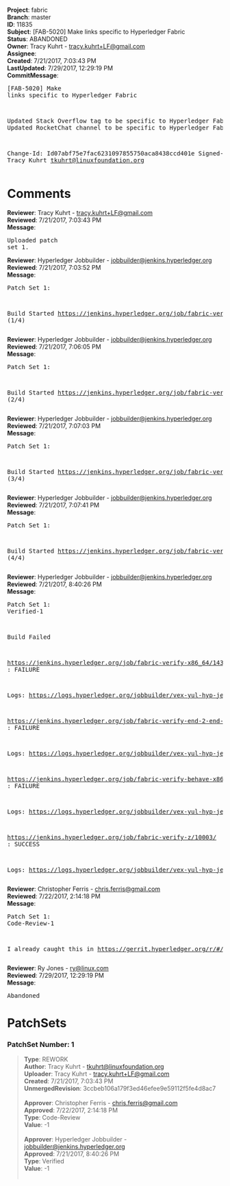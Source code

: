 <strong>Project</strong>: fabric<br><strong>Branch</strong>: master<br><strong>ID</strong>: 11835<br><strong>Subject</strong>: [FAB-5020] Make links specific to Hyperledger Fabric<br><strong>Status</strong>: ABANDONED<br><strong>Owner</strong>: Tracy Kuhrt - tracy.kuhrt+LF@gmail.com<br><strong>Assignee</strong>:<br><strong>Created</strong>: 7/21/2017, 7:03:43 PM<br><strong>LastUpdated</strong>: 7/29/2017, 12:29:19 PM<br><strong>CommitMessage</strong>:<br><pre>[FAB-5020] Make links specific to Hyperledger Fabric

Updated Stack Overflow tag to be specific to Hyperledger Fabric.
Updated RocketChat channel to be specific to Hyperledger Fabric.

Change-Id: Id07abf75e7fac6231097855750aca8438ccd401e
Signed-off-by: Tracy Kuhrt <tkuhrt@linuxfoundation.org>
</pre><h1>Comments</h1><strong>Reviewer</strong>: Tracy Kuhrt - tracy.kuhrt+LF@gmail.com<br><strong>Reviewed</strong>: 7/21/2017, 7:03:43 PM<br><strong>Message</strong>: <pre>Uploaded patch set 1.</pre><strong>Reviewer</strong>: Hyperledger Jobbuilder - jobbuilder@jenkins.hyperledger.org<br><strong>Reviewed</strong>: 7/21/2017, 7:03:52 PM<br><strong>Message</strong>: <pre>Patch Set 1:

Build Started https://jenkins.hyperledger.org/job/fabric-verify-z/10003/ (1/4)</pre><strong>Reviewer</strong>: Hyperledger Jobbuilder - jobbuilder@jenkins.hyperledger.org<br><strong>Reviewed</strong>: 7/21/2017, 7:06:05 PM<br><strong>Message</strong>: <pre>Patch Set 1:

Build Started https://jenkins.hyperledger.org/job/fabric-verify-x86_64/14351/ (2/4)</pre><strong>Reviewer</strong>: Hyperledger Jobbuilder - jobbuilder@jenkins.hyperledger.org<br><strong>Reviewed</strong>: 7/21/2017, 7:07:03 PM<br><strong>Message</strong>: <pre>Patch Set 1:

Build Started https://jenkins.hyperledger.org/job/fabric-verify-end-2-end-x86_64/5852/ (3/4)</pre><strong>Reviewer</strong>: Hyperledger Jobbuilder - jobbuilder@jenkins.hyperledger.org<br><strong>Reviewed</strong>: 7/21/2017, 7:07:41 PM<br><strong>Message</strong>: <pre>Patch Set 1:

Build Started https://jenkins.hyperledger.org/job/fabric-verify-behave-x86_64/8398/ (4/4)</pre><strong>Reviewer</strong>: Hyperledger Jobbuilder - jobbuilder@jenkins.hyperledger.org<br><strong>Reviewed</strong>: 7/21/2017, 8:40:26 PM<br><strong>Message</strong>: <pre>Patch Set 1: Verified-1

Build Failed 

https://jenkins.hyperledger.org/job/fabric-verify-x86_64/14351/ : FAILURE

Logs: https://logs.hyperledger.org/jobbuilder/vex-yul-hyp-jenkins-1/fabric-verify-x86_64/14351

https://jenkins.hyperledger.org/job/fabric-verify-end-2-end-x86_64/5852/ : FAILURE

Logs: https://logs.hyperledger.org/jobbuilder/vex-yul-hyp-jenkins-1/fabric-verify-end-2-end-x86_64/5852

https://jenkins.hyperledger.org/job/fabric-verify-behave-x86_64/8398/ : FAILURE

Logs: https://logs.hyperledger.org/jobbuilder/vex-yul-hyp-jenkins-1/fabric-verify-behave-x86_64/8398

https://jenkins.hyperledger.org/job/fabric-verify-z/10003/ : SUCCESS

Logs: https://logs.hyperledger.org/jobbuilder/vex-yul-hyp-jenkins-1/fabric-verify-z/10003</pre><strong>Reviewer</strong>: Christopher Ferris - chris.ferris@gmail.com<br><strong>Reviewed</strong>: 7/22/2017, 2:14:18 PM<br><strong>Message</strong>: <pre>Patch Set 1: Code-Review-1

I already caught this in https://gerrit.hyperledger.org/r/#/c/11829/</pre><strong>Reviewer</strong>: Ry Jones - ry@linux.com<br><strong>Reviewed</strong>: 7/29/2017, 12:29:19 PM<br><strong>Message</strong>: <pre>Abandoned</pre><h1>PatchSets</h1><h3>PatchSet Number: 1</h3><blockquote><strong>Type</strong>: REWORK<br><strong>Author</strong>: Tracy Kuhrt - tkuhrt@linuxfoundation.org<br><strong>Uploader</strong>: Tracy Kuhrt - tracy.kuhrt+LF@gmail.com<br><strong>Created</strong>: 7/21/2017, 7:03:43 PM<br><strong>UnmergedRevision</strong>: 3ccbeb106a179f3ed46efee9e59112f5fe4d8ac7<br><br><strong>Approver</strong>: Christopher Ferris - chris.ferris@gmail.com<br><strong>Approved</strong>: 7/22/2017, 2:14:18 PM<br><strong>Type</strong>: Code-Review<br><strong>Value</strong>: -1<br><br><strong>Approver</strong>: Hyperledger Jobbuilder - jobbuilder@jenkins.hyperledger.org<br><strong>Approved</strong>: 7/21/2017, 8:40:26 PM<br><strong>Type</strong>: Verified<br><strong>Value</strong>: -1<br><br></blockquote>